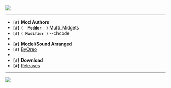 <img src="https://raw.githubusercontent.com/qberkdc/zombie_swarm/public/logos/logo.jpg">

----

* **`[#]`** **Mod Authors**
* **`[#]`** **`(  Modder  )`** Multi_Midgets
* **`[#]`** **`( Modifier )`** --chcode
* 
* **`[#]`** **Model/Sound Arranged**
* **`[#]`** [ByOreo](https://github.com/byoreo/)
* 
* **`[#]`** **Download**
* **`[#]`** [Releases](https://github.com/qberkdc/zombie_swarm/releases)

----

<img src="https://raw.githubusercontent.com/qberkdc/zombie_swarm/public/logos/banner.jpg">

